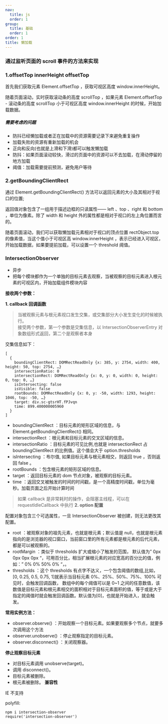 ```yaml
---
nav:
  title: js
  order: 1
group:
  title: 基础
  order: 1
order: 1
title: 懒加载
---
```


### 通过监听页面的 scroll 事件的方法来实现

### 1.offsetTop innerHeight offsetTop

首先我们获取元素 Element.offsetTop ，获取可视区高度 window.innerHeight。

随着页面滚动，实时获取滚动条的高度 scrollTop ，如果元素 Element.offsetTop - 滚动条的高度 scrollTop 小于可视区高度 window.innerHeight 的时候，开始加载数据。

##### 需要考虑的问题

- 防抖已经懒加载或者正在加载中的资源需要记录下来避免重复操作
- 加载失败的资源有重新加载的机会
- 正向和反向(也就是上滑和下滑)都可以触发懒加载
- 防抖：如果页面滚动较快，滑过的页面中的资源可以不去加载，在滑动停留的地方加载
- 阈值：加载需要提前预测，避免用户等待

### 2.getBoundingClientRect

通过 Element.getBoundingClientRect() 方法可以返回元素的大小及其相对于视口的位置;

返回值对象包含了一组用于描述边框的只读属性—— left 、top 、right 和 bottom ，单位为像素。除了 width 和 height 外的属性都是相对于视口的左上角位置而言的。

随着页面滚动，我们可以获取懒加载元素相对于视口的顶点位置 rectObject.top 的像素值，当这个值小于可视区高 window.innerHeight ，表示已经进入可视区，开始加载数据，如果要提前加载，可以设置一个 threshold 阈值。

<code src="./components/lazyload/lazyLoad.tsx"></code>

### IntersectionObserver

- 异步
- 把每个模块都作为一个单独的目标元素去观察，当被观察的目标元素进入根元素的可视区内，开始加载组件模块内容

**接收两个参数：**

**1. callback 回调函数**

> 当被观察元素与根元素视口发生交集，或交集部分大小发生变化的时候被执行。  
> 接受两个参数，第一个参数是交集信息，以 IntersectionObserverEntry 对象数组形式返回，第二个是观察者本身

交集信息如下：

```
[
  {
    boundingClientRect: DOMRectReadOnly {x: 385, y: 2754, width: 400, height: 50, top: 2754, …}
    intersectionRatio: 0
    intersectionRect: DOMRectReadOnly {x: 0, y: 0, width: 0, height: 0, top: 0, …}
    isIntersecting: false
    isVisible: false
    rootBounds: DOMRectReadOnly {x: 0, y: -50, width: 1293, height: 1046, top: -50, …}
    target: div.sc-gtsrHT.fPJvqn
    time: 899.400000005960
  }
]

```

- boundingClientRect ：目标元素的矩形区域的信息，与 Element.getBoundingClientRect() 相同。
- intersectionRect ：根元素和目标元素的交叉区域的信息。
- intersectionRatio ：目标元素的可见比例,也就是 intersectionRect 占 boundingClientRect 的比例值。这个值会大于 option.thresholds
- isIntersecting ：布尔值, 如果目标元素与根元素相交，则返回 true ，否则返回 false 。
- rootBounds ：包含根元素的矩形区域的信息。
- target ：返回目标元素的 dom 节点对象，被观察的目标元素。
- time ：返回交叉被触发的时间的时间戳，是一个高精度时间戳，单位为毫秒。加载页面之后开始计算时间

> 如果 callback 是非常耗时的操作，会阻塞主线程，可以在 requestIdleCallback 中执行
> **2. option 配置**

配置对象包含三个可选属性，一旦 IntersectionObserver 被创建，则无法更改其配置。

- root ：被观察对象的祖先元素，也就是根元素；默认值是 null，也就是根元素指向的是浏览器的视口窗口，当前窗口里的所有元素都是根元素的后代元素，都是可以被观察的。
- rootMargin ：类似于 thresholds 扩大或缩小了触发的范围， 默认值为” 0px 0px 0px 0px “，可用百分比，相当扩展根元素的对应宽高的百分比的值，例如：” 0% 0% 50% 0% “，。
- thresholds ：这个 thresholds 有点字不达义，一个包含阈值的数组,比如，[0, 0.25, 0.5, 0.75, 1]就表示当目标元素 0%、25%、50%、75%、100% 可见时，会触发回调函数， 数组中的每个阈值可以是 0~1 之间的任意数值，该数值是目标元素和根元素相交的面积相对于目标元素面积的值，等于或是大于指定的阈值时就会触发回调函数。默认值为[0]，也就是开始进入，就会触发。

**常用实例方法：**

- observer.observe() ：开始观察一个目标元素。如果要观察多个节点，就要多次调用这个方法
- observer.unobserve() ：停止观察指定的目标元素。
- observer.disconnect() ：关闭观察器。

<code src="./components/lazyload/InterSectionObserverLazyLoad.tsx"></code>

**停止观察目标元素**

- 对目标元素调用 unobserve(target)。
- 调用 disconnect()。
- 目标元素被删除。
- 根元素被删除。
  **兼容性**

IE 不支持

polyfill:

```
npm i intersection-observer
require('intersection-observer')
```
